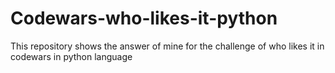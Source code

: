 # Codewars-who-likes-it-python
This repository shows the answer of mine for the challenge of who likes it in codewars in python language 
